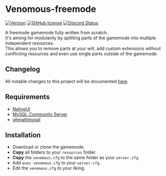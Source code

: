 # Venomous-freemode
[![Version](https://img.shields.io/badge/Version-1.0.0-brightgreen.svg)]()
[![GitHub license](https://img.shields.io/github/license/FiveM-Scripts/venomous-freemode.svg)](LICENSE)
<a href="https://discordapp.com/invite/qnAqCEd" title="Chat on Discord"><img alt="Discord Status" src="https://discordapp.com/api/guilds/285462938691567627/widget.png"></a>

A freemode gamemode fully written from scratch.    
It's aiming for modularity by splitting parts of the gamemode into multiple independent resources.    
This allows you to remove parts at your will, add custom extensions without conflicting resources and even use single parts outside of the gamemode.

## Changelog    
All notable changes to this project will be documented [here](CHANGELOG.md).

## Requirements

- [NativeUI](https://github.com/FrazzIe/NativeUILua) 
- [MySQL Community Server](https://dev.mysql.com/downloads/mysql/)
- [ghmattimysql](https://github.com/GHMatti/ghmattimysql#install)

## Installation
- Download or clone the gamemode.
- **Copy** all folders to your `resources` folder.
- **Copy** the `venomous.cfg` to the same folder as your `server.cfg`.
- Add `exec venomous.cfg` to your `server.cfg`.
- Edit the `venomous.cfg` to your liking.
```

